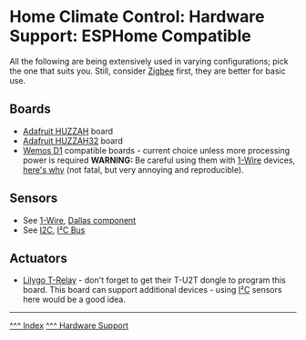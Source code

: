 Home Climate Control: Hardware Support: ESPHome Compatible
==

All the following are being extensively used in varying configurations; pick the one that suits you.
Still, consider [Zigbee](./zigbee.md) first, they are better for basic use.

## Boards

* [Adafruit HUZZAH](https://www.adafruit.com/product/2821) board
* [Adafruit HUZZAH32](https://www.adafruit.com/product/3405) board
* [Wemos D1](https://www.wemos.cc/en/latest/d1/index.html) compatible boards - current choice unless more processing power is required
**WARNING:** Be careful using them with [1-Wire](./1-wire.md) devices, [here's why](https://github.com/esphome/issues/issues/3415) (not fatal, but very annoying and reproducible).

## Sensors

* See [1-Wire](./1-wire.md), [Dallas component](https://esphome.io/components/sensor/dallas.html)
* See [I2C](./i2c.md), [I²C Bus](https://esphome.io/components/i2c#i2c)

## Actuators

* [Lilygo T-Relay](https://github.com/Xinyuan-LilyGO/LilyGo-T-Relay) - don't forget to get their T-U2T dongle to program this board. This board can support additional devices - using [I²C](./i2c.md) sensors here would be a good idea.

---
[^^^ Index](../index.md)
[^^^ Hardware Support](./index.md)
